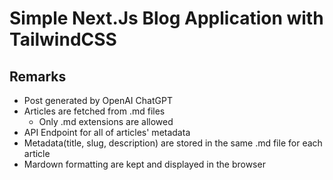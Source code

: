 # Simple Next.Js Blog Application with TailwindCSS

## Remarks

- Post generated by OpenAI ChatGPT
- Articles are fetched from .md files
  - Only .md extensions are allowed
- API Endpoint for all of articles' metadata
- Metadata(title, slug, description) are stored in the same .md file for each article
- Mardown formatting are kept and displayed in the browser
